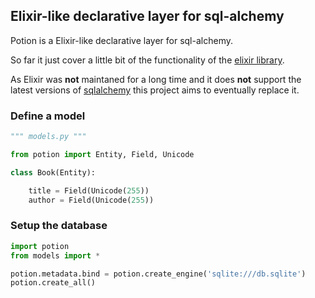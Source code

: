 ## Elixir-like declarative layer for sql-alchemy

Potion is a Elixir-like declarative layer for sql-alchemy.
 
So far it just cover a little bit of the functionality of the [elixir library](http://elixir.ematia.de/trac/wiki).

As Elixir was **not** maintaned for a long time and it does **not** support the latest versions of [sqlalchemy](http://www.sqlalchemy.org) this project aims to eventually replace it.

### Define a model

```python
""" models.py """

from potion import Entity, Field, Unicode

class Book(Entity):

    title = Field(Unicode(255))
    author = Field(Unicode(255))    
```

### Setup the database

```python
import potion
from models import *

potion.metadata.bind = potion.create_engine('sqlite:///db.sqlite')
potion.create_all()
```
